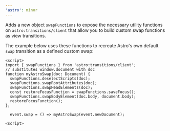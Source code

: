 ```yaml
---
'astro': minor
---
```


Adds a new object `swapFunctions` to expose the necessary utility functions on `astro:transitions/client` that allow you to build custom swap functions as view transitions.

The example below uses these functions to recreate Astro's own default `swap` transition as a defined custom swap:

```astro
<script>
import { swapFunctions } from 'astro:transitions/client';
// substitutes window.document with doc
function myAstroSwap(doc: Document) {
  swapFunctions.deselectScripts(doc);
  swapFunctions.swapRootAttributes(doc);
  swapFunctions.swapHeadElements(doc);
  const restoreFocusFunction = swapFunctions.saveFocus();
  swapFunctions.swapBodyElement(doc.body, document.body);
  restoreFocusFunction();
};

  event.swap = () => myAstroSwap(event.newDocument);

<script>
```
